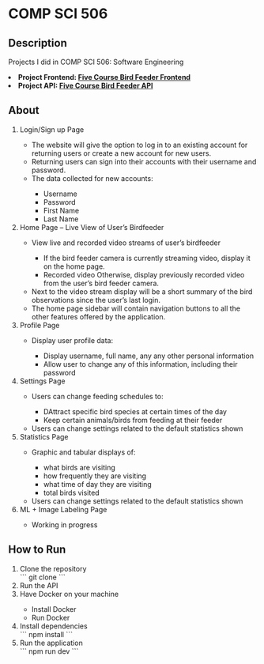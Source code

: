 # COMP SCI 506

## Description
<p> Projects I did in COMP SCI 506: Software Engineering
  <li> <b>Project Frontend: <a href="https://github.com/arunike/CS506-Frontend" target="blank">Five Course Bird Feeder Frontend</a> </b> </li> 
  <li> <b>Project API: <a href="https://github.com/arunike/CS506-API" target="blank">Five Course Bird Feeder API</a> </b> </li>
</p>

## About
<p>
    <ol type="1">
        <li>Login/Sign up Page</li>
            <ul>
                <li>The website will give the option to log in to an existing account for returning users or create a new account for new users.</li>
                <li>Returning users can sign into their accounts with their username and password.</li>
                <li>The data collected for new accounts:</li>
                    <ul>
                        <li>Username</li>
                        <li>Password</li>
                        <li>First Name</li>
                        <li>Last Name</li>
                    </ul>
            </ul>
        <li>Home Page – Live View of User’s Birdfeeder</li>
            <ul>
                <li>View live and recorded video streams of user’s birdfeeder</li>
                    <ul>
                        <li>If the bird feeder camera is currently streaming video, display it on the home page.</li>
                        <li>Recorded video Otherwise, display previously recorded video from the user’s bird feeder camera.</li>
                    </ul>
                    <li>Next to the video stream display will be a short summary of the bird observations since the user’s last login.</li>
                    <li>The home page sidebar will contain navigation buttons  to all the other  features offered by the application.</li>
            </ul>
        <li>Profile Page</li>
            <ul>
                <li>Display user profile data:</li>
                    <ul>
                        <li>Display username, full name, any any other personal information</li>
                        <li>Allow user to change any of this information, including their password</li>
                    </ul>
            </ul>
        <li>Settings Page</li>
            <ul>
                <li>Users can change feeding schedules to:</li>
                    <ul>
                        <li>DAttract specific bird species at certain times of the day</li>
                        <li>Keep certain animals/birds from feeding at their feeder</li>
                    </ul>
                <li>Users can change settings related to the default statistics shown</li>
            </ul>
        <li>Statistics Page</li>
            <ul>
                <li>Graphic and tabular displays of:</li>
                    <ul>
                        <li>what birds are visiting</li>
                        <li>how frequently they are visiting</li>
                        <li>what time of day they are visiting</li>
                        <li>total birds visited</li>
                    </ul>
                <li>Users can change settings related to the default statistics shown</li>
            </ul>
        <li>ML + Image Labeling Page</li>
            <ul>
                <li>Working in progress</li>
            </ul>
    </ol>
</p>

## How to Run
<p> 
    <ol type="1">
        <li>Clone the repository</li>
            ```
            git clone
            ```
        <li>Run the API</li>
        <li>Have Docker on your machine</li>
            <ul>
                <li>Install Docker</li>
                <li>Run Docker</li>
            </ul>
        <li>Install dependencies</li>
            ```
            npm install
            ```
        <li>Run the application</li>
            ```
            npm run dev
            ```
    </ol>
</p>
